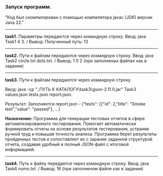 ###  Запуск программ.<br>
"Код был скомпилирован с помощью компилятора javac (JDK) версии Java 22."
<hr>

**task1.**   Параметры передаются через командную строку. Ввод: java Task1 4 3. / Вывод: Полученный путь: 13
<hr>

**task2.**   Пути к файлам передаются через командную строку. Ввод: java Task2 circle.txt dots.txt. / Вывод: 1 0 2 (при заполненых файлах как в задании)
 <hr>
 
**task3.**   Пути к файлам передаются через командную строку. 

Ввод: java -cp ".;ПУТЬ К КАТАЛОГУ\task3\gson-2.11.0.jar" Task3 values.json tests.json report.json. 

Результат: Заполняется report.json - ("tests": [{"id": 2,"title": "Smoke test","value": "passed"}, ...)
 

**Назначение:**
Программа для генерации тестовых отчетов в сфере автоматизированного тестирования. Помогает автоматически формировать отчеты на основе результатов тестирования, устраняя ручной труд и повышая точность анализа. Программа берет результаты пройденных тестов и сопоставляет их с заранее заданной структурой отчета, создавая удобный и полный JSON-файл с итоговой информацией.
<hr> 

**task4.**   Путь к файлу передается через командную строку. Ввод: java Task4 nums.txt. / Вывод: 16 (при заполненом файле как в задании)
